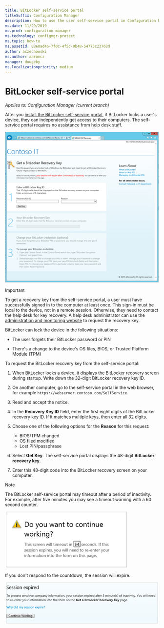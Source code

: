 ```yaml
---
title: BitLocker self-service portal
titleSuffix: Configuration Manager
description: How to use the user self-service portal in Configuration Manager for BitLocker recovery
ms.date: 11/29/2019
ms.prod: configuration-manager
ms.technology: configmgr-protect
ms.topic: how-to
ms.assetid: 88e0ad46-7f0c-4f5c-9b48-54773c23768d
author: aczechowski
ms.author: aaroncz
manager: dougeby
ms.localizationpriority: medium
---
```


# BitLocker self-service portal

*Applies to: Configuration Manager (current branch)*

<!--3601034-->

After you [install the BitLocker self-service portal](setup-websites.md), if BitLocker locks a user's device, they can independently get access to their computers. The self-service portal requires no assistance from help desk staff.

[![Screenshot of default BitLocker self-service portal](media/bitlocker-self-service-portal.png)](media/bitlocker-self-service-portal.png#lightbox)

> [!IMPORTANT]
> To get a recovery key from the self-service portal, a user must have successfully signed in to the computer at least once. This sign-in must be local to the device, not in a remote session. Otherwise, they need to contact the help desk for key recovery. A help desk administrator can use the [administration and monitoring website](helpdesk-portal.md) to request the recovery key.

BitLocker can lock the device in the following situations:

- The user forgets their BitLocker password or PIN

- There's a change to the device's OS files, BIOS, or Trusted Platform Module (TPM)

To request the BitLocker recovery key from the self-service portal:

1. When BitLocker locks a device, it displays the BitLocker recovery screen during startup. Write down the 32-digit BitLocker recovery key ID.

1. On another computer, go to the self-service portal in the web browser, for example `https://webserver.contoso.com/SelfService`.

1. Read and accept the notice.

1. In the **Recovery Key ID** field, enter the first eight digits of the BitLocker recovery key ID. If it matches multiple keys, then enter all 32 digits.

1. Choose one of the following options for the **Reason** for this request:

    - BIOS/TPM changed
    - OS filed modified
    - Lost PIN/passphrase

1. Select **Get Key**. The self-service portal displays the 48-digit **BitLocker recovery key**.

1. Enter this 48-digit code into the BitLocker recovery screen on your computer.

> [!NOTE]
> The BitLocker self-service portal may timeout after a period of inactivity. For example, after five minutes you may see a timeout warning with a 60 second counter.
>
> ![BitLocker self-service portal timeout warning](media/bitlocker-self-service-portal-timeout-warning.png)
>
> If you don't respond to the countdown, the session will expire.
>
> ![BitLocker self-service portal session expired page](media/bitlocker-self-service-portal-session-expired.png)
